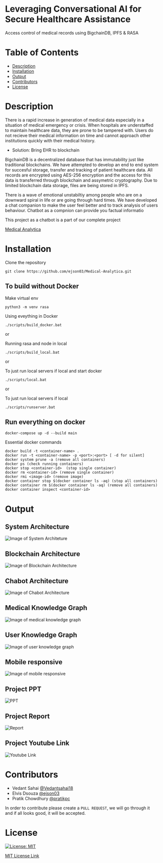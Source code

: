 # Leveraging Conversational AI for Secure Healthcare Assistance
Access control of medical records using BigchainDB, IPFS & RASA

# Table of Contents

* [Description](https://github.com/ejson03/Medical-Chatbot#description)
* [Installation](https://github.com/ejson03/Medical-Chatbot#installation)
* [Output](https://github.com/ejson03/Medical-Chatbot#output)
* [Contributors](https://github.com/ejson03/Medical-Chatbot#contributors)
* [License](https://github.com/ejson03/Medical-Chatbot#license)

# Description

There is a rapid increase in generation of medical data especially in a situation of medical emergency or crisis. When hospitals are understaffed to maintain healthcare data, they are prone to be tampered with. Users do not recieve their medical information on time and cannot approach other institutions quickly with their medical history.

* Solution: Bring EHR to blockchain

BigchainDB is a decentralized database that has immutability just like traditional blockchains. We have attempted to develop an end to end system for succesful storage, transfer and tracking of patient healthcare data. All records are encrypted using AES-256 encryption and the access for this data is transferred through blockchain and assymetric cryptography. Due to limited blockchain data storage, files are being stored in IPFS.

There is a wave of emotional unstabiltiy among people who are on a downward spiral in life or are going through hard times. We have developed a chat companion to make the user feel better and to track analysis of users behaviour. Chatbot as a compnion can provide you factual informatio

This project as a chatbot is a part of our complete project 

[Medical Analytica](https://github.com/ejson03/Medical-Analytica)


# Installation

Clone the repository
```
git clone https://github.com/ejson03/Medical-Analytica.git
```

## To build without Docker

Make virtual env
```
python3 -m venv rasa
```


Using eveything in Docker 
```
./scripts/build_docker.bat
```

or 


Running rasa and node in local 
```
./scripts/build_local.bat
```

or

To just run local servers if local and start docker
```
./scripts/local.bat
```

or 


To just run local servers if local 
```
./scripts/runserver.bat
```

## Run everything on docker

```
docker-compose up -d --build main
```


Essential docker commands
```
docker build -t <container-name> .
docker run -t <container-name> -p <port>:<port> [ -d for silent]
docker system prune -a (remove all containers)
docker ps (check running containers)
docker stop <container-id>  (stop single container)
docker rm <container-id> (remove single container)
docker rmi <image-id> (remove image)
docker container stop $(docker container ls -aq) (stop all containers)
docker container rm $(docker container ls -aq) (remove all containers)
docker container inspect <container-id>
```

# Output

## System Architecture
![Image of System Architeture](output/blockdiagram.png)

## Blockchain Architecture
![Image of Blockchain Architecture](output/blockchainarch.png)

## Chabot Architecture
![Image of Chabot Architecture](output/architecture.png)

## Medical Knowledge Graph
![Image of medical knowledge graph](output/kb.png)

## User Knowledge Graph
![Image of user knowledge graph](output/ukb.png)

## Mobile responsive
![Image of mobile responsive](output/mobile-responsive.png)

## Project PPT
![PPT](https://drive.google.com/file/d/1iaLDXMwqxdpMxPkBEmPbYyMyF46ZgYbZ/view?usp=sharing)

## Project Report
![Report](https://drive.google.com/file/d/1PQ-2ZngP3t9lCNq4PN4uc4mj5OoCK6cq/view?usp=sharing)

## Project Youtube Link
![Youtube Link](https://drive.google.com/file/d/1t38fBO57A_LC4QA8xdyfBVDmnpVRFu6E/view?usp=sharing)


# Contributors

* Vedant Sahai [@Vedantsahai18](https://github.com/Vedantsahai18)
* Elvis Dsouza [@ejson03](https://github.com/ejson03)
* Pratik Chowdhury [@pratikpc](https://github.com/pratikpc)

In order to contribute please create a ```PULL REQUEST```, we will go through it and if all looks good, it will be accepted.

# License

[![License: MIT](https://img.shields.io/badge/License-MIT-yellow.svg)](https://opensource.org/licenses/MIT)

[MIT License Link](https://github.com/ejson03/Medical-Analytica/blob/master/LICENSE)












